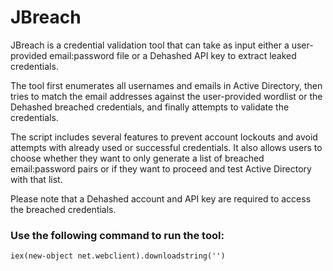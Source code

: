 # JBreach

JBreach is a credential validation tool that can take as input either a user-provided email:password file or a Dehashed API key to extract leaked credentials.

The tool first enumerates all usernames and emails in Active Directory, then tries to match the email addresses against the user-provided wordlist or the Dehashed breached credentials, and finally attempts to validate the credentials.

The script includes several features to prevent account lockouts and avoid attempts with already used or successful credentials. It also allows users to choose whether they want to only generate a list of breached email:password pairs or if they want to proceed and test Active Directory with that list.

Please note that a Dehashed account and API key are required to access the breached credentials.

### Use the following command to run the tool:

`iex(new-object net.webclient).downloadstring('')`
